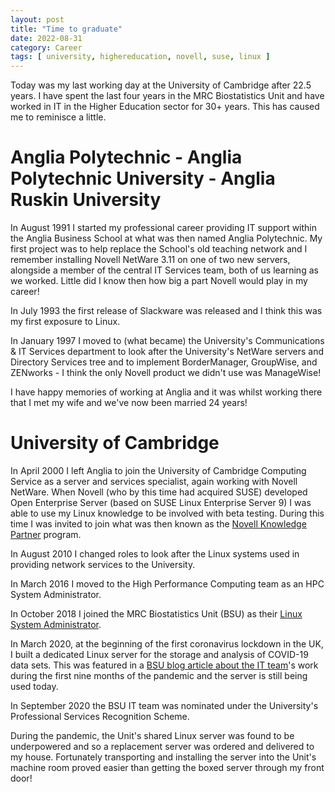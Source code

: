 ```yaml
---
layout: post
title: "Time to graduate"
date: 2022-08-31
category: Career 
tags: [ university, highereducation, novell, suse, linux ]
---
```

Today was my last working day at the University of Cambridge after 22.5 years. I have spent the last four years in the MRC Biostatistics Unit and have worked in IT in the Higher Education sector for 30+ years. This has caused me to reminisce a little.

# Anglia Polytechnic - Anglia Polytechnic University - Anglia Ruskin University

In August 1991 I started my professional career providing IT support within the Anglia Business School at what was then named Anglia Polytechnic. My first project was to help replace the School's old teaching network and I remember installing Novell NetWare 3.11 on one of two new servers, alongside a member of the central IT Services team, both of us learning as we worked. Little did I know then how big a part Novell would play in my career!

In July 1993 the first release of Slackware was released and I think this was my first exposure to Linux.

In January 1997 I moved to (what became) the University's Communications & IT Services department to look after the University's NetWare servers and Directory Services tree and to implement BorderManager, GroupWise, and ZENworks - I think the only Novell product we didn't use was ManageWise!

I have happy memories of working at Anglia and it was whilst working there that I met my wife and we've now been married 24 years! 

# University of Cambridge

In April 2000 I left Anglia to join the University of Cambridge Computing Service as a server and services specialist, again working with Novell NetWare. When Novell (who by this time had acquired SUSE) developed Open Enterprise Server (based on SUSE Linux Enterprise Server 9) I was able to use my Linux knowledge to be involved with beta testing. During this time I was invited to join what was then known as the [Novell Knowledge Partner](/blog/2020/11/26/thanks-for-a-novell-experience) program.

In August 2010 I changed roles to look after the Linux systems used in providing network services to the University.

In March 2016 I moved to the High Performance Computing team as an HPC System Administrator.

In October 2018 I joined the MRC Biostatistics Unit (BSU) as their [Linux System Administrator](/blog/2018/10/13/uis-be-seeing-u).

In March 2020, at the beginning of the first coronavirus lockdown in the UK, I built a dedicated Linux server for the storage and analysis of COVID-19 data sets. This was featured in a [BSU blog article about the IT team](https://www.mrc-bsu.cam.ac.uk/blog/supporting-the-research/)'s work during the first nine months of the pandemic and the server is still being used today.

In September 2020 the BSU IT team was nominated under the University's Professional Services Recognition Scheme.

During the pandemic, the Unit's shared Linux server was found to be underpowered and so a replacement server was ordered and delivered to my house. Fortunately transporting and installing the server into the Unit's machine room proved easier than getting the boxed server through my front door!
